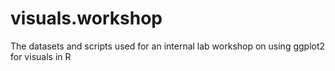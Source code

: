 # visuals.workshop
The datasets and scripts used for an internal lab workshop on using ggplot2 for visuals in R
